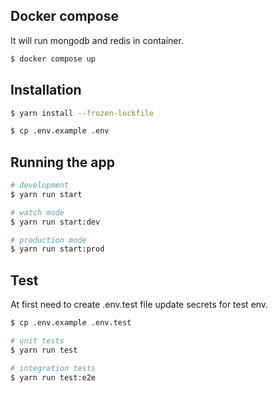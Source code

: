 ## Docker compose
It will run mongodb and redis in container.

```bash
$ docker compose up
```

## Installation

```bash
$ yarn install --frozen-lockfile
```

```bash
$ cp .env.example .env
```


## Running the app

```bash
# development
$ yarn run start
```

```bash
# watch mode
$ yarn run start:dev
```

```bash
# production mode
$ yarn run start:prod
```

## Test

At first need to create .env.test file update secrets for test env.
```bash
$ cp .env.example .env.test
```

```bash
# unit tests
$ yarn run test
```

```bash
# integration tests
$ yarn run test:e2e
```